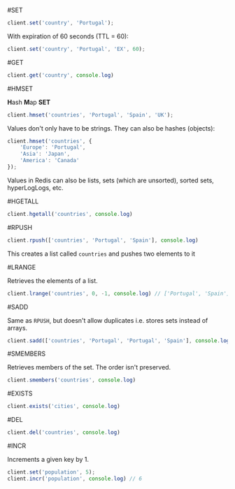 

#SET
```js
client.set('country', 'Portugal');
```

With expiration of 60 seconds (TTL = 60):

```js
client.set('country', 'Portugal', 'EX', 60);
```



#GET

```js
client.get('country', console.log)
```



#HMSET

**H**ash **M**ap **SET**

```js
client.hmset('countries', 'Portugal', 'Spain', 'UK');
```

Values don't only have to be strings. They can also be hashes (objects):

```js
client.hmset('countries', {
    'Europe': 'Portugal',
    'Asia': 'Japan',
    'America': 'Canada'
});
```

Values in Redis can also be lists, sets (which are unsorted), sorted sets, hyperLogLogs, etc.



#HGETALL

```js
client.hgetall('countries', console.log)
```



#RPUSH

```js
client.rpush(['countries', 'Portugal', 'Spain'], console.log)
```

This creates a list called `countries` and pushes two elements to it



#LRANGE

Retrieves the elements of a list.

```js
client.lrange('countries', 0, -1, console.log) // ['Portugal', 'Spain']
```



#SADD

Same as `RPUSH`, but doesn't allow duplicates i.e. stores sets instead of arrays.

```js
client.sadd(['countries', 'Portugal', 'Portugal', 'Spain'], console.log)
```



#SMEMBERS

Retrieves members of the set. The order isn't preserved.

```js
client.smembers('countries', console.log)
```



#EXISTS

```js
client.exists('cities', console.log)
```



#DEL

```js
client.del('countries', console.log)
```



#INCR

Increments a given key by 1.

```js
client.set('population', 5);
client.incr('population', console.log) // 6
```

